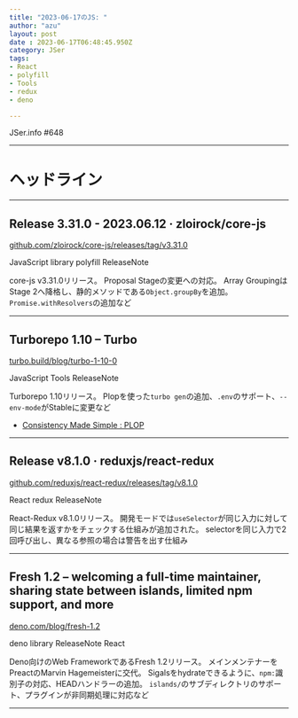 ```yaml
---
title: "2023-06-17のJS: "
author: "azu"
layout: post
date : 2023-06-17T06:48:45.950Z
category: JSer
tags:
- React
- polyfill
- Tools
- redux
- deno

---
```


JSer.info #648

----

<h1 class="site-genre">ヘッドライン</h1>

----

## Release 3.31.0 - 2023.06.12 · zloirock/core-js
[github.com/zloirock/core-js/releases/tag/v3.31.0](https://github.com/zloirock/core-js/releases/tag/v3.31.0 "Release 3.31.0 - 2023.06.12 · zloirock/core-js")
<p class="jser-tags jser-tag-icon"><span class="jser-tag">JavaScript</span> <span class="jser-tag">library</span> <span class="jser-tag">polyfill</span> <span class="jser-tag">ReleaseNote</span></p>

core-js v3.31.0リリース。
Proposal Stageの変更への対応。
Array GroupingはStage 2へ降格し、静的メソッドである`Object.groupBy`を追加。
`Promise.withResolvers`の追加など


----

## Turborepo 1.10 – Turbo
[turbo.build/blog/turbo-1-10-0](https://turbo.build/blog/turbo-1-10-0 "Turborepo 1.10 – Turbo")
<p class="jser-tags jser-tag-icon"><span class="jser-tag">JavaScript</span> <span class="jser-tag">Tools</span> <span class="jser-tag">ReleaseNote</span></p>

Turborepo 1.10リリース。
Plopを使った`turbo gen`の追加、`.env`のサポート、`--env-mode`がStableに変更など

- [Consistency Made Simple : PLOP](https://plopjs.com/ "Consistency Made Simple : PLOP")

----

## Release v8.1.0 · reduxjs/react-redux
[github.com/reduxjs/react-redux/releases/tag/v8.1.0](https://github.com/reduxjs/react-redux/releases/tag/v8.1.0 "Release v8.1.0 · reduxjs/react-redux")
<p class="jser-tags jser-tag-icon"><span class="jser-tag">React</span> <span class="jser-tag">redux</span> <span class="jser-tag">ReleaseNote</span></p>

React-Redux v8.1.0リリース。
開発モードでは`useSelector`が同じ入力に対して同じ結果を返すかをチェックする仕組みが追加された。
selectorを同じ入力で2回呼び出し、異なる参照の場合は警告を出す仕組み


----

## Fresh 1.2 – welcoming a full-time maintainer, sharing state between islands, limited npm support, and more
[deno.com/blog/fresh-1.2](https://deno.com/blog/fresh-1.2 "Fresh 1.2 – welcoming a full-time maintainer, sharing state between islands, limited npm support, and more")
<p class="jser-tags jser-tag-icon"><span class="jser-tag">deno</span> <span class="jser-tag">library</span> <span class="jser-tag">ReleaseNote</span> <span class="jser-tag">React</span></p>

Deno向けのWeb FrameworkであるFresh 1.2リリース。
メインメンテナーをPreactのMarvin Hagemeisterに交代。
Sigalsをhydrateできるように、`npm:`識別子の対応、HEADハンドラーの追加。
`islands/`のサブディレクトリのサポート、プラグインが非同期処理に対応など


----
